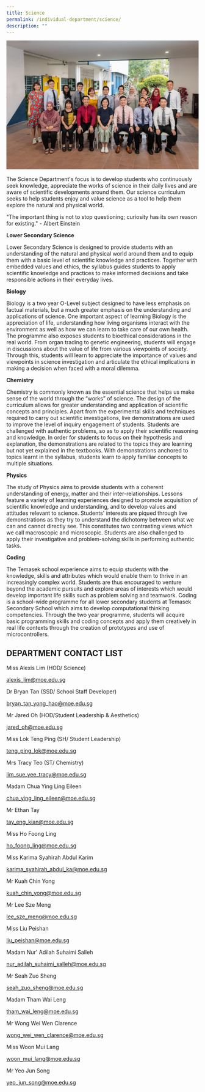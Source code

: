 ```yaml
---
title: Science
permalink: /individual-department/science/
description: ""
---
```

![2022.01.12 Temasek Sec Department Photographs 11743.jpg](/images/20220112%20Temasek%20Sec%20Department%20Photographs%2011743.jpg)  

The Science Department's focus is to develop students who continuously seek knowledge, appreciate the works of science in their daily lives and are aware of scientific developments around them. Our science curriculum seeks to help students enjoy and value science as a tool to help them explore the natural and physical world.  

"The important thing is not to stop questioning; curiosity has its own reason for existing." - Albert Einstein

  

**Lower Secondary Science**

Lower Secondary Science is designed to provide students with an understanding of the natural and physical world around them and to equip them with a basic level of scientific knowledge and practices. Together with embedded values and ethics, the syllabus guides students to apply scientific knowledge and practices to make informed decisions and take responsible actions in their everyday lives.

  

**Biology**

Biology is a two year O-Level subject designed to have less emphasis on factual materials, but a much greater emphasis on the understanding and applications of science. One important aspect of learning Biology is the appreciation of life, understanding how living organisms interact with the environment as well as how we can learn to take care of our own health. The programme also exposes students to bioethical considerations in the real world. From organ trading to genetic engineering, students will engage in discussions about the value of life from various viewpoints of society. Through this, students will learn to appreciate the importance of values and viewpoints in science investigation and articulate the ethical implications in making a decision when faced with a moral dilemma.

  

**Chemistry**

Chemistry is commonly known as the essential science that helps us make sense of the world through the “works” of science. The design of the curriculum allows for greater understanding and application of scientific concepts and principles. Apart from the experimental skills and techniques required to carry out scientific investigations, live demonstrations are used to improve the level of inquiry engagement of students. Students are challenged with authentic problems, so as to apply their scientific reasoning and knowledge. In order for students to focus on their hypothesis and explanation, the demonstrations are related to the topics they are learning but not yet explained in the textbooks. With demonstrations anchored to topics learnt in the syllabus, students learn to apply familiar concepts to multiple situations.

  

**Physics**

The study of Physics aims to provide students with a coherent understanding of energy, matter and their inter-relationships. Lessons feature a variety of learning experiences designed to promote acquisition of scientific knowledge and understanding, and to develop values and attitudes relevant to science. Students' interests are piqued through live demonstrations as they try to understand the dichotomy between what we can and cannot directly see. This constitutes two contrasting views which we call macroscopic and microscopic. Students are also challenged to apply their investigative and problem-solving skills in performing authentic tasks.

  

**Coding**

The Temasek school experience aims to equip students with the knowledge, skills and attributes which would enable them to thrive in an increasingly complex world. Students are thus encouraged to venture beyond the academic pursuits and explore areas of interests which would develop important life skills such as problem solving and teamwork. Coding is a school-wide programme for all lower secondary students at Temasek Secondary School which aims to develop computational thinking competencies. Through the two year programme, students will acquire basic programming skills and coding concepts and apply them creatively in real life contexts through the creation of prototypes and use of microcontrollers.

  

## DEPARTMENT CONTACT LIST
  

Miss Alexis Lim (HOD/ Science)  

alexis_lim@moe.edu.sg  

  

Dr Bryan Tan (SSD/ School Staff Developer)  

bryan_tan_yong_hao@moe.edu.sg  

  

Mr Jared Oh (HOD/Student Leadership & Aesthetics)  

jared_oh@moe.edu.sg

  

Miss Lok Teng Ping (SH/ Student Leadership)   

teng_ping_lok@moe.edu.sg

  

Mrs Tracy Teo (ST/ Chemistry)  

lim_sue_yee_tracy@moe.edu.sg

  

Madam Chua Ying Ling Eileen

chua_ying_ling_eileen@moe.edu.sg

  

Mr Ethan Tay  

tay_eng_kian@moe.edu.sg  

  

Miss Ho Foong Ling  

ho_foong_ling@moe.edu.sg

  

Miss Karima Syahirah Abdul Karim  

karima_syahirah_abdul_ka@moe.edu.sg  

  

Mr Kuah Chin Yong  

kuah_chin_yong@moe.edu.sg  

  

Mr Lee Sze Meng  

lee_sze_meng@moe.edu.sg  

  

Miss Liu Peishan  

liu_peishan@moe.edu.sg  

  

Madam Nur' Adilah Suhaimi Salleh  

nur_adilah_suhaimi_salleh@moe.edu.sg  

  

Mr Seah Zuo Sheng  

seah_zuo_sheng@moe.edu.sg  

  

Madam Tham Wai Leng  

tham_wai_leng@moe.edu.sg  

  

Mr Wong Wei Wen Clarence

wong_wei_wen_clarence@moe.edu.sg

  

Miss Woon Mui Lang  

woon_mui_lang@moe.edu.sg  

  

Mr Yeo Jun Song  

yeo_jun_song@moe.edu.sg